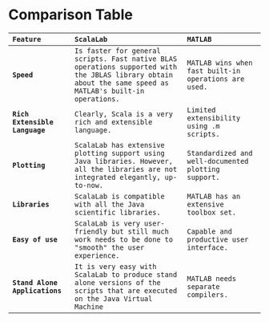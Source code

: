 # Comparison Table #

| **`Feature`** | **`ScalaLab`** | **`MATLAB`** |
|:--------------|:---------------|:-------------|
| **`Speed`** | `Is faster for general scripts. Fast native BLAS operations supported with the JBLAS library obtain about the same speed as MATLAB's built-in operations. ` | `MATLAB wins when fast built-in operations are used. ` |
| **`Rich Extensible Language`**| `Clearly, Scala is a very rich and extensible language.`|`Limited extensibility using .m scripts. ` |
| **`Plotting`** | `ScalaLab has extensive plotting support using Java libraries. However, all the libraries are not integrated elegantly, up-to-now.` | `Standardized and well-documented plotting support.` |
| **`Libraries`** | `ScalaLab is compatible with all the Java scientific libraries. ` | `MATLAB has an extensive toolbox set.` |
| **`Easy of use`**  |`ScalaLab is very user-friendly but still much work needs to be done to "smooth" the user experience. ` | `Capable and productive user interface.` |
| **`Stand Alone Applications`**  |`It is very easy with ScalaLab to produce stand alone versions of the scripts that are executed on the Java Virtual Machine` | `MATLAB needs separate compilers.` |